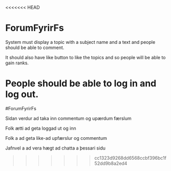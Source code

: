 <<<<<<< HEAD
# ForumFyrirFs
System must display a topic with a subject name and a text and people should be able to comment.

It should also have like button to like the topics and so people will be able to gain ranks.

People should be able to log in and log out.
=======
#ForumFyrirFs

Sidan verdur ad taka inn commentum og upærdum færslum

Folk ætti ad geta loggad ut og inn

Folk a ad geta like-ad upfærslur og commentum

Jafnvel a ad vera hægt ad chatta a þessari sidu
>>>>>>> cc1323d9268dd6568ccbf396bc1f52dd9b8a2ed4
